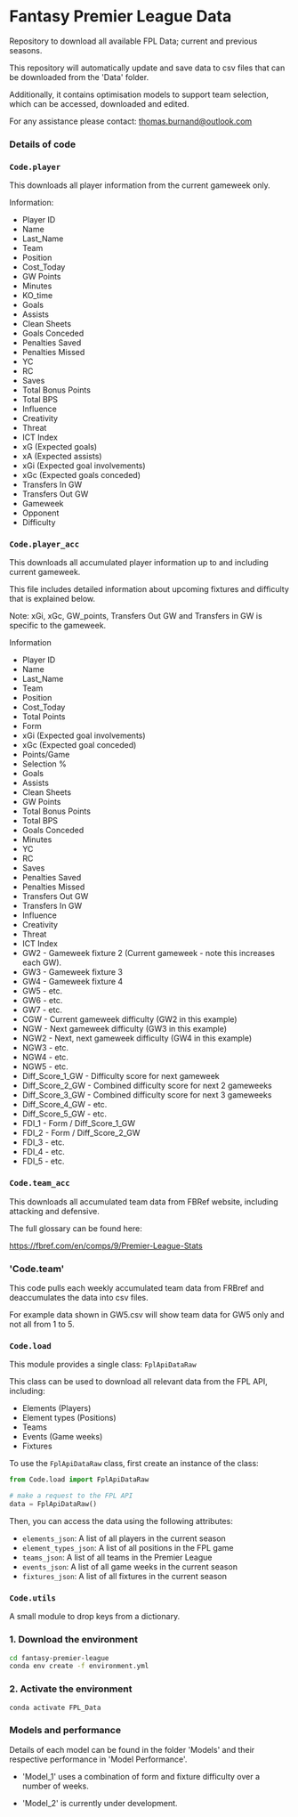 # Fantasy Premier League Data 

Repository to download all available FPL Data; current and previous 
seasons. 

This repository will automatically update and save data to csv files that
can be downloaded from the 'Data' folder. 

Additionally, it contains optimisation models to support team selection, which 
can be accessed, downloaded and edited. 

For any assistance please contact: thomas.burnand@outlook.com

### **Details of code**

### `Code.player`

This downloads all player information from the current gameweek only. 

Information:

  * Player ID
  * Name
  * Last_Name
  * Team
  * Position
  * Cost_Today
  * GW Points
  * Minutes
  * KO_time
  * Goals
  * Assists
  * Clean Sheets
  * Goals Conceded
  * Penalties Saved
  * Penalties Missed
  * YC
  * RC
  * Saves
  * Total Bonus Points
  * Total BPS
  * Influence
  * Creativity
  * Threat
  * ICT Index
  * xG (Expected goals)
  * xA (Expected assists)
  * xGi (Expected goal involvements)
  * xGc (Expected goals conceded)
  * Transfers In GW
  * Transfers Out GW
  * Gameweek
  * Opponent
  * Difficulty


### `Code.player_acc`

This downloads all accumulated player information up to and including current 
gameweek.

This file includes detailed information about upcoming fixtures and difficulty 
that is explained below. 

Note: xGi, xGc, GW_points, Transfers Out GW and Transfers in GW is specific 
to the gameweek. 

Information

  * Player ID
  * Name
  * Last_Name
  * Team
  * Position
  * Cost_Today
  * Total Points
  * Form
  * xGi (Expected goal involvements)
  * xGc (Expected goal conceded)
  * Points/Game
  * Selection %
  * Goals
  * Assists
  * Clean Sheets
  * GW Points
  * Total Bonus Points
  * Total BPS
  * Goals Conceded
  * Minutes
  * YC
  * RC
  * Saves
  * Penalties Saved
  * Penalties Missed
  * Transfers Out GW
  * Transfers In GW
  * Influence
  * Creativity
  * Threat
  * ICT Index
  * GW2 - Gameweek fixture 2 (Current gameweek - note this increases each GW). 
  * GW3 - Gameweek fixture 3
  * GW4 - Gameweek fixture 4
  * GW5 - etc.
  * GW6 - etc.
  * GW7 - etc.
  * CGW - Current gameweek difficulty (GW2 in this example)
  * NGW - Next gameweek difficulty (GW3 in this example)
  * NGW2 - Next, next gameweek difficulty (GW4 in this example)
  * NGW3 - etc.
  * NGW4 - etc.
  * NGW5 - etc.
  * Diff_Score_1_GW - Difficulty score for next gameweek
  * Diff_Score_2_GW - Combined difficulty score for next 2 gameweeks
  * Diff_Score_3_GW - Combined difficulty score for next 3 gameweeks
  * Diff_Score_4_GW - etc.
  * Diff_Score_5_GW - etc.
  * FDI_1 - Form / Diff_Score_1_GW
  * FDI_2 - Form / Diff_Score_2_GW
  * FDI_3 - etc.
  * FDI_4 - etc.
  * FDI_5 - etc.


### `Code.team_acc`

This downloads all accumulated team data from FBRef website, including 
attacking and defensive. 

The full glossary can be found here:

https://fbref.com/en/comps/9/Premier-League-Stats

### 'Code.team'

This code pulls each weekly accumulated team data from FRBref and deaccumulates
the data into csv files.

For example data shown in GW5.csv will show team data for GW5 only and not all
from 1 to 5. 


### `Code.load`

This module provides a single class: `FplApiDataRaw`

This class can be used to download all relevant data from the FPL API, including:
  * Elements (Players)
  * Element types (Positions)
  * Teams
  * Events (Game weeks)
  * Fixtures

To use the `FplApiDataRaw` class, first create an instance of the class:
```python
from Code.load import FplApiDataRaw

# make a request to the FPL API
data = FplApiDataRaw()
```
Then, you can access the data using the following attributes:
  * `elements_json`: A list of all players in the current season
  * `element_types_json`: A list of all positions in the FPL game
  * `teams_json`: A list of all teams in the Premier League
  * `events_json`: A list of all game weeks in the current season
  * `fixtures_json`: A list of all fixtures in the current season

### `Code.utils`

A small module to drop keys from a dictionary. 

### 1. Download the environment 
```bash
cd fantasy-premier-league
conda env create -f environment.yml
```

### 2. Activate the environment
```bash
conda activate FPL_Data
```

### Models and performance

Details of each model can be found in the folder 'Models' and their respective 
performance in 'Model Performance'. 

  * 'Model_1' uses a combination of form and fixture difficulty over a number of weeks. 

  *  'Model_2' is currently under development. 